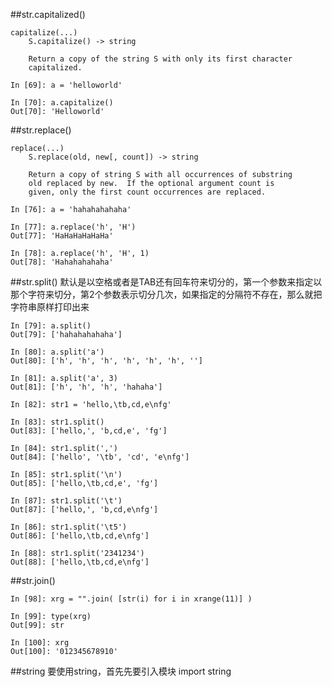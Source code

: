 ##str.capitalized()
```
capitalize(...)
    S.capitalize() -> string
	    
	Return a copy of the string S with only its first character
    capitalized.
```
```
In [69]: a = 'helloworld'

In [70]: a.capitalize()
Out[70]: 'Helloworld'
```
##str.replace()
```
replace(...)
    S.replace(old, new[, count]) -> string
	    
    Return a copy of string S with all occurrences of substring
    old replaced by new.  If the optional argument count is
    given, only the first count occurrences are replaced.
```
```
In [76]: a = 'hahahahahaha'

In [77]: a.replace('h', 'H')
Out[77]: 'HaHaHaHaHaHa'

In [78]: a.replace('h', 'H', 1)
Out[78]: 'Hahahahahaha'
```
##str.split()
默认是以空格或者是TAB还有回车符来切分的，第一个参数来指定以那个字符来切分，第2个参数表示切分几次，如果指定的分隔符不存在，那么就把字符串原样打印出来
```
In [79]: a.split()
Out[79]: ['hahahahahaha']

In [80]: a.split('a')
Out[80]: ['h', 'h', 'h', 'h', 'h', 'h', '']

In [81]: a.split('a', 3)
Out[81]: ['h', 'h', 'h', 'hahaha']

In [82]: str1 = 'hello,\tb,cd,e\nfg'

In [83]: str1.split()
Out[83]: ['hello,', 'b,cd,e', 'fg']

In [84]: str1.split(',')
Out[84]: ['hello', '\tb', 'cd', 'e\nfg']

In [85]: str1.split('\n')
Out[85]: ['hello,\tb,cd,e', 'fg']

In [87]: str1.split('\t')
Out[87]: ['hello,', 'b,cd,e\nfg']

In [86]: str1.split('\t5')
Out[86]: ['hello,\tb,cd,e\nfg']

In [88]: str1.split('2341234')
Out[88]: ['hello,\tb,cd,e\nfg']
```

##str.join()
```
In [98]: xrg = "".join( [str(i) for i in xrange(11)] )

In [99]: type(xrg)
Out[99]: str

In [100]: xrg
Out[100]: '012345678910'
```

##string
要使用string，首先先要引入模块
import string
